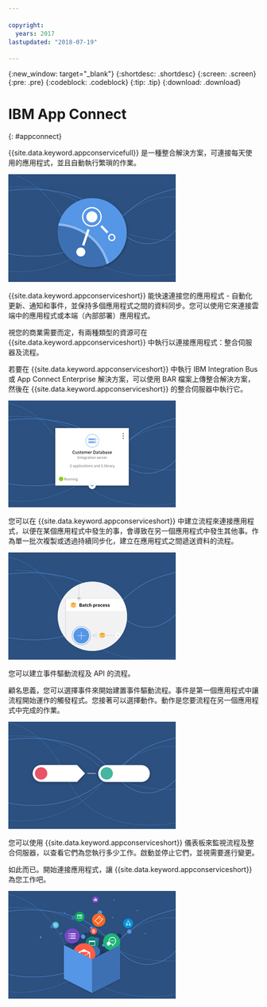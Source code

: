 ```yaml
---

copyright:
  years: 2017
lastupdated: "2018-07-19"

---
```


{:new_window: target="_blank"}
{:shortdesc: .shortdesc}
{:screen: .screen}
{:pre: .pre}
{:codeblock: .codeblock}
{:tip: .tip} 
{:download: .download}


# IBM App Connect
{: #appconnect}

{{site.data.keyword.appconservicefull}} 是一種整合解決方案，可連接每天使用的應用程式，並且自動執行繁瑣的作業。

![顯示產品標誌的影像](images/CarouselWelcome.jpg)

{{site.data.keyword.appconserviceshort}} 能快速連接您的應用程式 - 自動化更新、通知和事件，並保持多個應用程式之間的資料同步。您可以使用它來連接雲端中的應用程式或本端（內部部署）應用程式。  

視您的商業需要而定，有兩種類型的資源可在 {{site.data.keyword.appconserviceshort}} 中執行以連接應用程式：整合伺服器及流程。  

若要在 {{site.data.keyword.appconserviceshort}} 中執行 IBM Integration Bus 或 App Connect Enterprise 解決方案，可以使用 BAR 檔案上傳整合解決方案，然後在 {{site.data.keyword.appconserviceshort}} 的整合伺服器中執行它。

![在 {{site.data.keyword.appconserviceshort}} 儀表板上顯示整合伺服器磚的影像](images/CarouseliServer.jpg)

您可以在 {{site.data.keyword.appconserviceshort}} 中建立流程來連接應用程式，以便在某個應用程式中發生的事，會導致在另一個應用程式中發生其他事。作為單一批次複製或透過持續同步化，建立在應用程式之間遞送資料的流程。

![顯示 {{site.data.keyword.appconserviceshort}}](images/CarouselBatch.jpg)

您可以建立事件驅動流程及 API 的流程。

顧名思義，您可以選擇事件來開始建置事件驅動流程。事件是第一個應用程式中讓流程開始運作的觸發程式。您接著可以選擇動作。動作是您要流程在另一個應用程式中完成的作業。 

![代表 {{site.data.keyword.appconserviceshort}}](images/CarouselEventFlow.jpg)

您可以使用 {{site.data.keyword.appconserviceshort}} 儀表板來監視流程及整合伺服器，以查看它們為您執行多少工作。啟動並停止它們，並視需要進行變更。

如此而已。開始連接應用程式，讓 {{site.data.keyword.appconserviceshort}} 為您工作吧。

![代表您可在 {{site.data.keyword.appconserviceshort}}](images/CarouselThatsIt.jpg)
